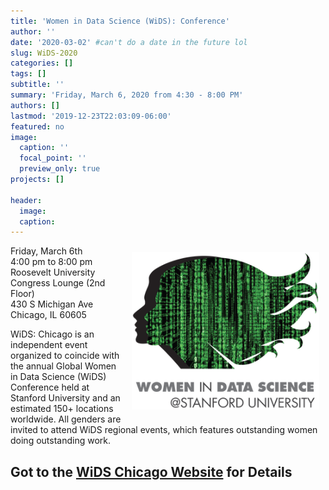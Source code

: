```yaml
---
title: 'Women in Data Science (WiDS): Conference'
author: ''
date: '2020-03-02' #can't do a date in the future lol
slug: WiDS-2020
categories: []
tags: []
subtitle: ''
summary: 'Friday, March 6, 2020 from 4:30 - 8:00 PM'
authors: []
lastmod: '2019-12-23T22:03:09-06:00'
featured: no
image:
  caption: ''
  focal_point: ''
  preview_only: true
projects: []

header:
  image:   
  caption: 
---
```


<img alt = '' width='300' src='WiDS.png' align="right" style="margin: 10px 10px 10px 10px;"/>

Friday, March 6th  
4:00 pm to 8:00 pm  
Roosevelt University  
Congress Lounge (2nd Floor)  
430 S Michigan Ave 
Chicago, IL 60605

WiDS: Chicago is an independent event organized to coincide with the annual Global Women in Data Science (WiDS) Conference held at Stanford University and an estimated 150+ locations worldwide. All genders are invited to attend WiDS regional events, which features outstanding women doing outstanding work.


## Got to the [WiDS Chicago Website](https://widschicago.org/) for Details

